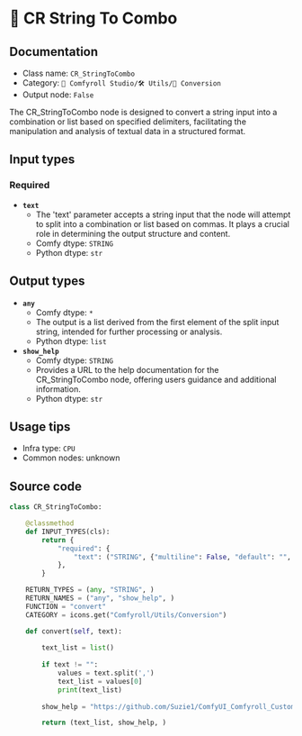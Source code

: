 # 🔧 CR String To Combo
## Documentation
- Class name: `CR_StringToCombo`
- Category: `🧩 Comfyroll Studio/🛠️ Utils/🔧 Conversion`
- Output node: `False`

The CR_StringToCombo node is designed to convert a string input into a combination or list based on specified delimiters, facilitating the manipulation and analysis of textual data in a structured format.
## Input types
### Required
- **`text`**
    - The 'text' parameter accepts a string input that the node will attempt to split into a combination or list based on commas. It plays a crucial role in determining the output structure and content.
    - Comfy dtype: `STRING`
    - Python dtype: `str`
## Output types
- **`any`**
    - Comfy dtype: `*`
    - The output is a list derived from the first element of the split input string, intended for further processing or analysis.
    - Python dtype: `list`
- **`show_help`**
    - Comfy dtype: `STRING`
    - Provides a URL to the help documentation for the CR_StringToCombo node, offering users guidance and additional information.
    - Python dtype: `str`
## Usage tips
- Infra type: `CPU`
- Common nodes: unknown


## Source code
```python
class CR_StringToCombo:

    @classmethod
    def INPUT_TYPES(cls):
        return {
            "required": {
                "text": ("STRING", {"multiline": False, "default": "", "forceInput": True}),
            },
        }

    RETURN_TYPES = (any, "STRING", )
    RETURN_NAMES = ("any", "show_help", )
    FUNCTION = "convert"
    CATEGORY = icons.get("Comfyroll/Utils/Conversion")

    def convert(self, text):
    
        text_list = list()
        
        if text != "":
            values = text.split(',')
            text_list = values[0]
            print(text_list)
        
        show_help = "https://github.com/Suzie1/ComfyUI_Comfyroll_CustomNodes/wiki/Conversion-Nodes#cr-string-to-combo"

        return (text_list, show_help, )

```
